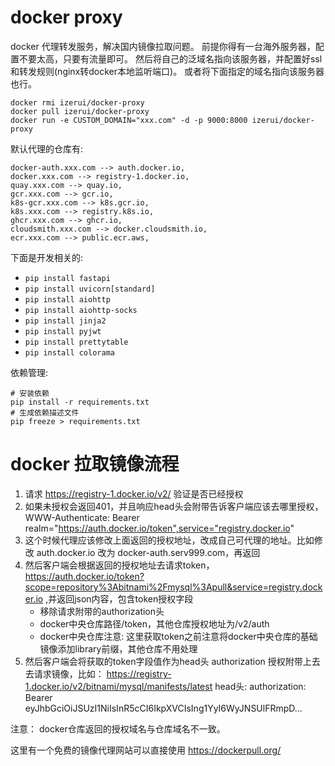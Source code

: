 # docker proxy

docker 代理转发服务，解决国内镜像拉取问题。
前提你得有一台海外服务器，配置不要太高，只要有流量即可。
然后将自己的泛域名指向该服务器，并配置好ssl和转发规则(nginx转docker本地监听端口)。
或者将下面指定的域名指向该服务器也行。
```
docker rmi izerui/docker-proxy
docker pull izerui/docker-proxy
docker run -e CUSTOM_DOMAIN="xxx.com" -d -p 9000:8000 izerui/docker-proxy
```

默认代理的仓库有:
```
docker-auth.xxx.com --> auth.docker.io,
docker.xxx.com --> registry-1.docker.io,
quay.xxx.com --> quay.io,
gcr.xxx.com --> gcr.io,
k8s-gcr.xxx.com --> k8s.gcr.io,
k8s.xxx.com --> registry.k8s.io,
ghcr.xxx.com --> ghcr.io,
cloudsmith.xxx.com --> docker.cloudsmith.io,
ecr.xxx.com --> public.ecr.aws,
```



下面是开发相关的:

* `pip install fastapi`
* `pip install uvicorn[standard]`
* `pip install aiohttp`
* `pip install aiohttp-socks`
* `pip install jinja2`
* `pip install pyjwt`
* `pip install prettytable`
* `pip install colorama`


依赖管理:
```
# 安装依赖
pip install -r requirements.txt
# 生成依赖描述文件
pip freeze > requirements.txt
```

# docker 拉取镜像流程
1. 请求 https://registry-1.docker.io/v2/ 验证是否已经授权
2. 如果未授权会返回401，并且响应head头会附带告诉客户端应该去哪里授权，WWW-Authenticate: Bearer realm="https://auth.docker.io/token",service="registry.docker.io"
3. 这个时候代理应该修改上面返回的授权地址，改成自己可代理的地址。比如修改 auth.docker.io 改为 docker-auth.serv999.com，再返回
4. 然后客户端会根据返回的授权地址去请求token，https://auth.docker.io/token?scope=repository%3Abitnami%2Fmysql%3Apull&service=registry.docker.io ,并返回json内容，包含token授权字段
   * 移除请求附带的authorization头
   * docker中央仓库路径/token，其他仓库授权地址为/v2/auth
   * docker中央仓库注意: 这里获取token之前注意将docker中央仓库的基础镜像添加library前缀，其他仓库不用处理
5. 然后客户端会将获取的token字段值作为head头 authorization 授权附带上去去请求镜像，比如： https://registry-1.docker.io/v2/bitnami/mysql/manifests/latest head头: authorization: Bearer eyJhbGciOiJSUzI1NiIsInR5cCI6IkpXVCIsIng1YyI6WyJNSUlFRmpD...

注意： docker仓库返回的授权域名与仓库域名不一致。


这里有一个免费的镜像代理网站可以直接使用
https://dockerpull.org/